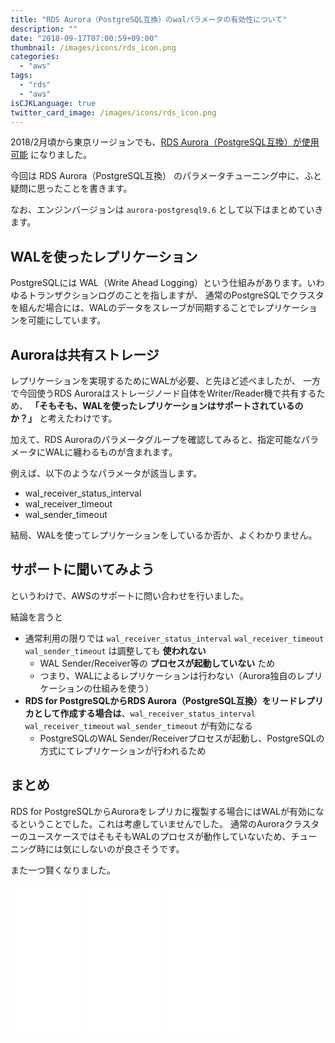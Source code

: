 ```yaml
---
title: "RDS Aurora（PostgreSQL互換）のwalパラメータの有効性について"
description: ""
date: "2018-09-17T07:00:59+09:00"
thumbnail: /images/icons/rds_icon.png
categories:
  - "aws"
tags:
  - "rds"
  - "aws"
isCJKLanguage: true
twitter_card_image: /images/icons/rds_icon.png
---
```


2018/2月頃から東京リージョンでも、[RDS Aurora（PostgreSQL互換）が使用可能](https://aws.amazon.com/jp/blogs/news/amazon-aurora-with-postgresql-compatibility-is-available-in-the-asia-pacific-tokyo-region/) になりました。

今回は RDS Aurora（PostgreSQL互換） のパラメータチューニング中に、ふと疑問に思ったことを書きます。

なお、エンジンバージョンは `aurora-postgresql9.6` として以下はまとめていきます。

<!--adsense-->

## WALを使ったレプリケーション

PostgreSQLには WAL（Write Ahead Logging）という仕組みがあります。いわゆるトランザクションログのことを指しますが、
通常のPostgreSQLでクラスタを組んだ場合には、WALのデータをスレーブが同期することでレプリケーションを可能にしています。

## Auroraは共有ストレージ

レプリケーションを実現するためにWALが必要、と先ほど述べましたが、
一方で今回使うRDS Auroraはストレージノード自体をWriter/Reader機で共有するため、
**「そもそも、WALを使ったレプリケーションはサポートされているのか？」** と考えたわけです。

加えて、RDS Auroraのパラメータグループを確認してみると、指定可能なパラメータにWALに纏わるものが含まれます。

例えば、以下のようなパラメータが該当します。

* wal_receiver_status_interval
* wal_receiver_timeout
* wal_sender_timeout

結局、WALを使ってレプリケーションをしているか否か、よくわかりません。

<!--adsense-->

## サポートに聞いてみよう

というわけで、AWSのサポートに問い合わせを行いました。

結論を言うと

* 通常利用の限りでは `wal_receiver_status_interval` `wal_receiver_timeout` `wal_sender_timeout` は調整しても **使われない**
  * WAL Sender/Receiver等の **プロセスが起動していない** ため
  * つまり、WALによるレプリケーションは行わない（Aurora独自のレプリケーションの仕組みを使う）
* **RDS for PostgreSQLからRDS Aurora（PostgreSQL互換）をリードレプリカとして作成する場合は**、`wal_receiver_status_interval` `wal_receiver_timeout` `wal_sender_timeout` が有効になる
  * PostgreSQLのWAL Sender/Receiverプロセスが起動し、PostgreSQLの方式にてレプリケーションが行われるため

## まとめ

RDS for PostgreSQLからAuroraをレプリカに複製する場合にはWALが有効になるということでした。これは考慮していませんでした。
通常のAuroraクラスターのユースケースではそもそもWALのプロセスが動作していないため、チューニング時には気にしないのが良さそうです。

また一つ賢くなりました。

<iframe style="width:120px;height:240px;" marginwidth="0" marginheight="0" scrolling="no" frameborder="0" src="//rcm-fe.amazon-adsystem.com/e/cm?lt1=_blank&bc1=000000&IS2=1&bg1=FFFFFF&fc1=000000&lc1=0000FF&t=soudegesu-22&language=ja_JP&o=9&p=8&l=as4&m=amazon&f=ifr&ref=as_ss_li_til&asins=B01IB6Q1CA&linkId=b4ca40feb7751f1112ee85917e0b2533"></iframe>
<iframe style="width:120px;height:240px;" marginwidth="0" marginheight="0" scrolling="no" frameborder="0" src="//rcm-fe.amazon-adsystem.com/e/cm?lt1=_blank&bc1=000000&IS2=1&bg1=FFFFFF&fc1=000000&lc1=0000FF&t=soudegesu-22&language=ja_JP&o=9&p=8&l=as4&m=amazon&f=ifr&ref=as_ss_li_til&asins=1260108279&linkId=c4ac74c453d2e72a86aec32e11bd9a82"></iframe>
<iframe style="width:120px;height:240px;" marginwidth="0" marginheight="0" scrolling="no" frameborder="0" src="//rcm-fe.amazon-adsystem.com/e/cm?lt1=_blank&bc1=000000&IS2=1&bg1=FFFFFF&fc1=000000&lc1=0000FF&t=soudegesu-22&language=ja_JP&o=9&p=8&l=as4&m=amazon&f=ifr&ref=as_ss_li_til&asins=4797392568&linkId=5026f77348a642a4054d5ac9a12a0bf4"></iframe>
